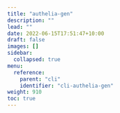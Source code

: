 ```yaml
---
title: "authelia-gen"
description: ""
lead: ""
date: 2022-06-15T17:51:47+10:00
draft: false
images: []
sidebar:
  collapsed: true
menu:
  reference:
    parent: "cli"
    identifier: "cli-authelia-gen"
weight: 910
toc: true
---
```

